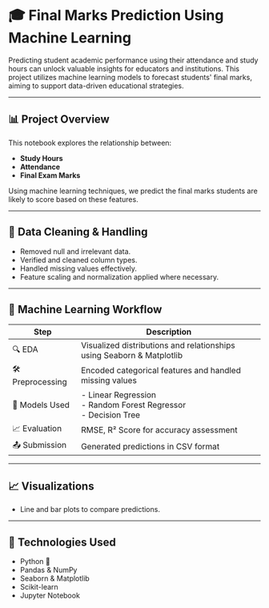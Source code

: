 # 🎓 Final Marks Prediction Using Machine Learning

Predicting student academic performance using their attendance and study hours can unlock valuable insights for educators and institutions. This project utilizes machine learning models to forecast students' final marks, aiming to support data-driven educational strategies.

---

## 📊 Project Overview

This notebook explores the relationship between:
- **Study Hours**
- **Attendance**
- **Final Exam Marks**

Using machine learning techniques, we predict the final marks students are likely to score based on these features.

---

## 🧹 Data Cleaning & Handling

- Removed null and irrelevant data.
- Verified and cleaned column types.
- Handled missing values effectively.
- Feature scaling and normalization applied where necessary.

---

## 🚀 Machine Learning Workflow

| Step | Description |
|------|-------------|
| 🔍 EDA | Visualized distributions and relationships using Seaborn & Matplotlib |
| 🛠️ Preprocessing | Encoded categorical features and handled missing values |
| 🧠 Models Used | - Linear Regression  <br> - Random Forest Regressor  <br> - Decision Tree |
| 📈 Evaluation | RMSE, R² Score for accuracy assessment |
| 📤 Submission | Generated predictions in CSV format |

---

## 📈 Visualizations
- Line and bar plots to compare predictions.

---

## 🧠 Technologies Used

- Python 🐍
- Pandas & NumPy
- Seaborn & Matplotlib
- Scikit-learn
- Jupyter Notebook

